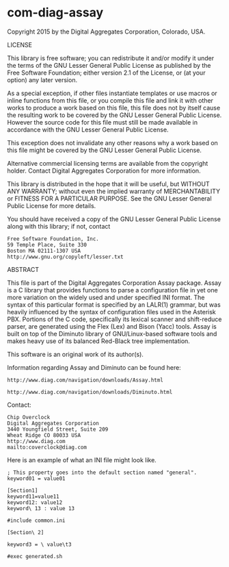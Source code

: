 com-diag-assay
==============

Copyright 2015 by the Digital Aggregates Corporation, Colorado, USA.

LICENSE

This library is free software; you can redistribute it and/or
modify it under the terms of the GNU Lesser General Public
License as published by the Free Software Foundation; either
version 2.1 of the License, or (at your option) any later version.

As a special exception, if other files instantiate templates or
use macros or inline functions from this file, or you compile
this file and link it with other works to produce a work based on
this file, this file does not by itself cause the resulting work
to be covered by the GNU Lesser General Public License. However
the source code for this file must still be made available in
accordance with the GNU Lesser General Public License.

This exception does not invalidate any other reasons why a work
based on this file might be covered by the GNU Lesser General
Public License.

Alternative commercial licensing terms are available from the copyright
holder. Contact Digital Aggregates Corporation for more information.

This library is distributed in the hope that it will be useful,
but WITHOUT ANY WARRANTY; without even the implied warranty of
MERCHANTABILITY or FITNESS FOR A PARTICULAR PURPOSE. See the
GNU Lesser General Public License for more details.

You should have received a copy of the GNU Lesser General Public
License along with this library; if not, contact

    Free Software Foundation, Inc.
    59 Temple Place, Suite 330
    Boston MA 02111-1307 USA
    http://www.gnu.org/copyleft/lesser.txt

ABSTRACT

This file is part of the Digital Aggregates Corporation Assay package.
Assay is a C library that provides functions to parse a configuration file
in yet one more variation on the widely used and under specified INI
format. The syntax of this particular format is specified by an LALR(1)
grammar, but was heavily influenced by the syntax of configuration files
used in the Asterisk PBX. Portions of the C code, specifically its lexical
scanner and shift-reduce parser, are generated using the Flex (Lex) and
Bison (Yacc) tools. Assay is built on top of the Diminuto library of
GNU/Linux-based software tools and makes heavy use of its balanced
Red-Black tree implementation.

This software is an original work of its author(s).

Information regarding Assay and Diminuto can be found here:

    http://www.diag.com/navigation/downloads/Assay.html

    http://www.diag.com/navigation/downloads/Diminuto.html

Contact:

    Chip Overclock
    Digital Aggregates Corporation
    3440 Youngfield Street, Suite 209
    Wheat Ridge CO 80033 USA
    http://www.diag.com
    mailto:coverclock@diag.com

Here is an example of what an INI file might look like.

    ; This property goes into the default section named "general".
    keyword01 = value01

    [Section1]
    keyword11=value11
    keyword12: value12
    keyword\ 13 : value 13

    #include common.ini

    [Section\ 2]

    keyword3 = \ value\t3

    #exec generated.sh

